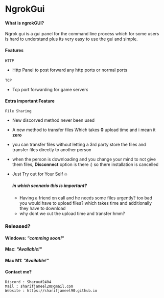 # NgrokGui

#### What is ngrokGUI?
Ngrok gui is a gui panel for the command line process which for some users is hard to understand plus its very easy to use the gui and simple.

#### Features
    HTTP
* Http Panel to post forward any http ports or normal ports


####
    TCP
* Tcp port forwarding for game servers


#### Extra important Feature
    File Sharing
* New discorved method never been used

* A new method to transfer files Which takes **0** upload time and i mean it **zero**

* you can transfer files without letting a 3rd party store the files and transfer files directly to another person

* when the person is downloading and you change your mind to not give them files, **Disconnect** option is there :) so there installation is cancelled
* Just Try out for Your Self :fire:
    ##### in which scenario this is important?
    * Having a friend on call and he needs some files urgently? too bad you would have to upload files? which takes time and additionally they have to download
    * why dont we cut the upload time and transfer hmm?
### Released?
#### Windows: _"comming soon!"_
#### Mac: _"Available!"_
#### Mac M1: _"Available!"_
#### Contact me?
    Discord : Sharuu#2404
    Mail : sharifjameel20@gmail.com
    Website : https://sharifjameel90.github.io
